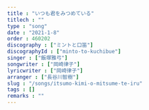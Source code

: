 ```yaml
---
title : "いつも君をみつめている"
titlech : ""
type : "song"
date : "2021-1-8"
order : 460202
discography : ["ミントと口笛"]
discographyId : ["minto-to-kuchibue"]
singer : ["飯塚雅弓"]
songwriter : ["岡崎律子"]
lyricwriter : ["岡崎律子"]
arranger : ["長谷川智樹"]
slug : "/songs/itsumo-kimi-o-mitsume-te-iru"
tags : []
remarks : ""
---
```


